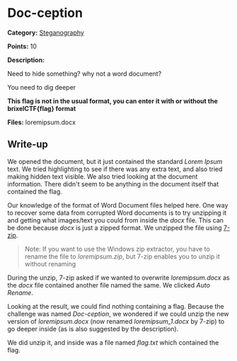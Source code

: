 # Doc-ception
**Category:** [Steganography](../README.md)

**Points:** 10

**Description:**

Need to hide something? why not a word document?

You need to dig deeper

**This flag is not in the usual format, you can enter it with or without the brixelCTF{flag} format**

**Files:** loremipsum.docx

## Write-up
We opened the document, but it just contained the standard *Lorem Ipsum* text. We tried highlighting to see if there was any extra text, and also tried making hidden text visible. We also tried looking at the document information. There didn't seem to be anything in the document itself that contained the flag.

Our knowledge of the format of Word Document files helped here. One way to recover some data from corrupted Word documents is to try unzipping it and getting what images/text you could from inside the *docx* file. This can be done because *docx* is just a zipped format. We unzipped the file using [7-zip](https://www.7-zip.org/).

> Note: If you want to use the Windows zip extractor, you have to rename the file to *loremipsum.zip*, but 7-zip enables you to unzip it without renaming

During the unzip, 7-zip asked if we wanted to overwrite *loremipsum.docx* as the *docx* file contained another file named the same. We clicked *Auto Rename*.

Looking at the result, we could find nothing containing a flag. Because the challenge was named *Doc-ception*, we wondered if we could unzip the new version of *loremipsum.docx* (now renamed *loremipsum_1.docx* by 7-zip) to go deeper inside (as is also suggested by the description). 

We did unzip it, and inside was a file named *flag.txt* which contained the flag.





